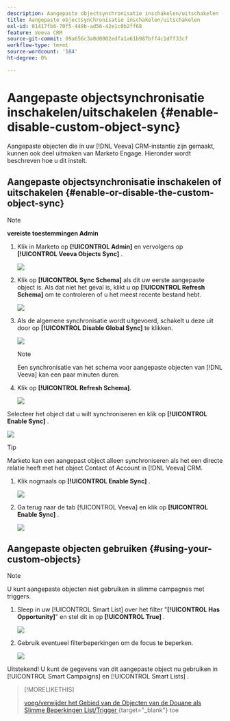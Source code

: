 ```yaml
---
description: Aangepaste objectsynchronisatie inschakelen/uitschakelen - Marketo Docs - Productdocumentatie
title: Aangepaste objectsynchronisatie inschakelen/uitschakelen
exl-id: 01417fb6-70f5-449b-ad56-42e1c0b2ff68
feature: Veeva CRM
source-git-commit: 09a656c3a0d0002edfa1a61b987bff4c1dff33cf
workflow-type: tm+mt
source-wordcount: '184'
ht-degree: 0%

---
```


# Aangepaste objectsynchronisatie inschakelen/uitschakelen {#enable-disable-custom-object-sync}

Aangepaste objecten die in uw [!DNL Veeva] CRM-instantie zijn gemaakt, kunnen ook deel uitmaken van Marketo Engage. Hieronder wordt beschreven hoe u dit instelt.

## Aangepaste objectsynchronisatie inschakelen of uitschakelen {#enable-or-disable-the-custom-object-sync}

>[!NOTE]
>
>**vereiste toestemmingen Admin**

1. Klik in Marketo op **[!UICONTROL Admin]** en vervolgens op **[!UICONTROL Veeva Objects Sync]** .

   ![](assets/enable-disable-custom-object-sync-1.png)

1. Klik op **[!UICONTROL Sync Schema]** als dit uw eerste aangepaste object is. Als dat niet het geval is, klikt u op **[!UICONTROL Refresh Schema]** om te controleren of u het meest recente bestand hebt.

   ![](assets/enable-disable-custom-object-sync-2.png)

1. Als de algemene synchronisatie wordt uitgevoerd, schakelt u deze uit door op **[!UICONTROL Disable Global Sync]** te klikken.

   ![](assets/enable-disable-custom-object-sync-3.png)

   >[!NOTE]
   >
   >Een synchronisatie van het schema voor aangepaste objecten van [!DNL Veeva] kan een paar minuten duren.

1. Klik op **[!UICONTROL Refresh Schema]**.

   ![](assets/enable-disable-custom-object-sync-4.png)

Selecteer het object dat u wilt synchroniseren en klik op **[!UICONTROL Enable Sync]** .

![](assets/enable-disable-custom-object-sync-5.png)

>[!TIP]
>
>Marketo kan een aangepast object alleen synchroniseren als het een directe relatie heeft met het object Contact of Account in [!DNL Veeva] CRM.

1. Klik nogmaals op **[!UICONTROL Enable Sync]** .

   ![](assets/enable-disable-custom-object-sync-6.png)

1. Ga terug naar de tab [!UICONTROL Veeva] en klik op **[!UICONTROL Enable Sync]** .

   ![](assets/enable-disable-custom-object-sync-7.png)

## Aangepaste objecten gebruiken {#using-your-custom-objects}

>[!NOTE]
>
>U kunt aangepaste objecten niet gebruiken in slimme campagnes met triggers.

1. Sleep in uw [!UICONTROL Smart List] over het filter &quot;**[!UICONTROL Has Opportunity]**&quot; en stel dit in op **[!UICONTROL True]** .

   ![](assets/enable-disable-custom-object-sync-8.png)

1. Gebruik eventueel filterbeperkingen om de focus te beperken.

   ![](assets/enable-disable-custom-object-sync-9.png)

Uitstekend! U kunt de gegevens van dit aangepaste object nu gebruiken in [!UICONTROL Smart Campaigns] en [!UICONTROL Smart Lists] .

>[!MORELIKETHIS]
>
>[&#x200B; voeg/verwijder het Gebied van de Objecten van de Douane als Slimme Beperkingen List/Trigger &#x200B;](/help/marketo/product-docs/crm-sync/veeva-crm-sync/sync-details/add-remove-custom-object-field-as-smart-list-trigger-constraints.md){target="_blank"} toe

